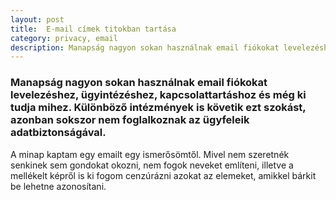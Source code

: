```yaml
---
layout: post
title:  E-mail címek titokban tartása
category: privacy, email 
description: Manapság nagyon sokan használnak email fiókokat levelezéshez, ügyintézéshez, kapcsolattartáshoz és még ki tudja mihez. Különböző intézmények is követik ezt szokást, azonban sokszor nem foglalkoznak az ügyfeleik adatbiztonságával. 
---
```


### Manapság nagyon sokan használnak email fiókokat levelezéshez, ügyintézéshez, kapcsolattartáshoz és még ki tudja mihez. Különböző intézmények is követik ezt szokást, azonban sokszor nem foglalkoznak az ügyfeleik adatbiztonságával.

<!--description-->

A minap kaptam egy emailt egy ismerősömtől. Mivel nem szeretnék senkinek sem gondokat okozni, nem fogok neveket említeni, illetve a mellékelt képről is ki fogom cenzúrázni azokat az elemeket, amikkel bárkit be lehetne azonosítani.